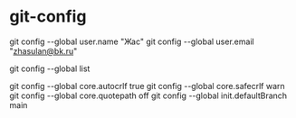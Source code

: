 # git-config

git config --global user.name "Жас"
git config --global user.email "zhasulan@bk.ru"

git config --global list

git config --global core.autocrlf true
git config --global core.safecrlf warn
git config --global core.quotepath off
git config --global init.defaultBranch main
